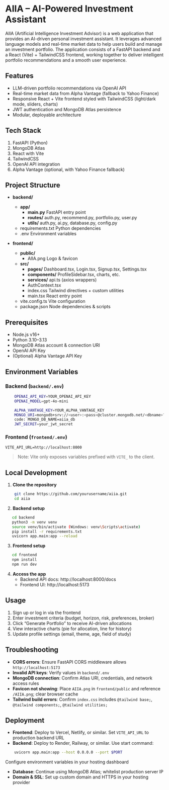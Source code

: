 # AIIA – AI-Powered Investment Assistant

AIIA (Artificial Intelligence Investment Advisor) is a web application that provides an AI-driven personal investment assistant. It leverages advanced language models and real-time market data to help users build and manage an investment portfolio. The application consists of a FastAPI backend and a React (Vite) + TailwindCSS frontend, working together to deliver intelligent portfolio recommendations and a smooth user experience.

## Features

- LLM-driven portfolio recommendations via OpenAI API  
- Real-time market data from Alpha Vantage (fallback to Yahoo Finance)  
- Responsive React + Vite frontend styled with TailwindCSS (light/dark mode, sliders, charts)  
- JWT authentication and MongoDB Atlas persistence  
- Modular, deployable architecture  

## Tech Stack

1. FastAPI (Python)  
2. MongoDB Atlas  
3. React with Vite  
4. TailwindCSS  
5. OpenAI API integration  
6. Alpha Vantage (optional, with Yahoo Finance fallback)  

## Project Structure

- **backend/**  
  - **app/**  
    - **main.py**           FastAPI entry point  
    - **routes/**           auth.py, recommend.py, portfolio.py, user.py  
    - **utils/**            auth.py, ai.py, database.py, config.py  
  - requirements.txt       Python dependencies  
  - .env                   Environment variables

- **frontend/**  
  - **public/**  
    - AIIA.png             Logo & favicon  
  - **src/**  
    - **pages/**            Dashboard.tsx, Login.tsx, Signup.tsx, Settings.tsx  
    - **components/**       ProfileSidebar.tsx, charts, etc.  
    - **services/**         api.ts (axios wrappers)  
    - AuthContext.tsx  
    - index.css             Tailwind directives + custom utilities  
    - main.tsx              React entry point  
  - vite.config.ts         Vite configuration  
  - package.json           Node dependencies & scripts  

## Prerequisites

- Node.js v16+  
- Python 3.10–3.13  
- MongoDB Atlas account & connection URI  
- OpenAI API Key  
- (Optional) Alpha Vantage API Key  

## Environment Variables

### Backend (`backend/.env`)
```bash
    OPENAI_API_KEY=YOUR_OPENAI_API_KEY 
    OPENAI_MODEL=gpt-4o-mini  

    ALPHA_VANTAGE_KEY=YOUR_ALPHA_VANTAGE_KEY  
    MONGO_URI=mongodb+srv://<user>:<pass>@cluster.mongodb.net/<dbname>?retryWrites=true&w=majority 
    code: MONGO_DB_NAME=aiia_db  
    JWT_SECRET=your_jwt_secret
```

### Frontend (`frontend/.env`)

```VITE_API_URL=http://localhost:8000```  

> Note: Vite only exposes variables prefixed with `VITE_` to the client.

## Local Development

1. **Clone the repository**  
```bash
    git clone https://github.com/yourusername/aiia.git  
    cd aiia
```

2. **Backend setup**  
```bash
   cd backend   
   python3 -m venv venv   
   source venv/bin/activate (Windows: venv\Scripts\activate)  
   pip install -r requirements.txt  
   uvicorn app.main:app --reload
   ```

3. **Frontend setup**  
```bash
   cd frontend   
   npm install   
   npm run dev 
```

4. **Access the app**  
   - Backend API docs: http://localhost:8000/docs  
   - Frontend UI:       http://localhost:5173  

## Usage

1. Sign up or log in via the frontend  
2. Enter investment criteria (budget, horizon, risk, preferences, broker)  
3. Click “Generate Portfolio” to receive AI-driven allocations  
4. View interactive charts (pie for allocation, line for history)  
5. Update profile settings (email, theme, age, field of study)  

## Troubleshooting

- **CORS errors**: Ensure FastAPI CORS middleware allows `http://localhost:5173`  
- **Invalid API keys**: Verify values in `backend/.env`  
- **MongoDB connection**: Confirm Atlas URI, credentials, and network access rules  
- **Favicon not showing**: Place `AIIA.png` in `frontend/public` and reference `/AIIA.png`; clear browser cache  
- **Tailwind build errors**: Confirm `index.css` includes `@tailwind base;`, `@tailwind components;`, `@tailwind utilities;`  

## Deployment

- **Frontend**: Deploy to Vercel, Netlify, or similar. Set `VITE_API_URL` to production backend URL  
- **Backend**: Deploy to Render, Railway, or similar. Use start command:  
```bash
    uvicorn app.main:app --host 0.0.0.0 --port $PORT
```
  Configure environment variables in your hosting dashboard  
- **Database**: Continue using MongoDB Atlas; whitelist production server IP  
- **Domain & SSL**: Set up custom domain and HTTPS in your hosting provider  
